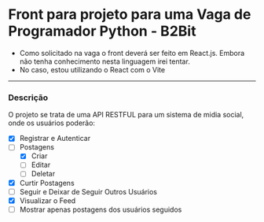 # Front para projeto para uma Vaga de Programador Python - B2Bit

* Como solicitado na vaga o front deverá ser feito em React.js. Embora não tenha conhecimento nesta linguagem irei tentar.
* No caso, estou utilizando o React com o Vite

---

### Descrição
O projeto se trata de uma API RESTFUL para um sistema de midia social, onde os usuários poderão:
- [x] Registrar e Autenticar
- [ ] Postagens
    - [x] Criar
    - [ ] Editar
    - [ ] Deletar
- [x] Curtir Postagens
- [ ] Seguir e Deixar de Seguir Outros Usuários
- [x] Visualizar o Feed
- [ ] Mostrar apenas postagens dos usuários seguidos